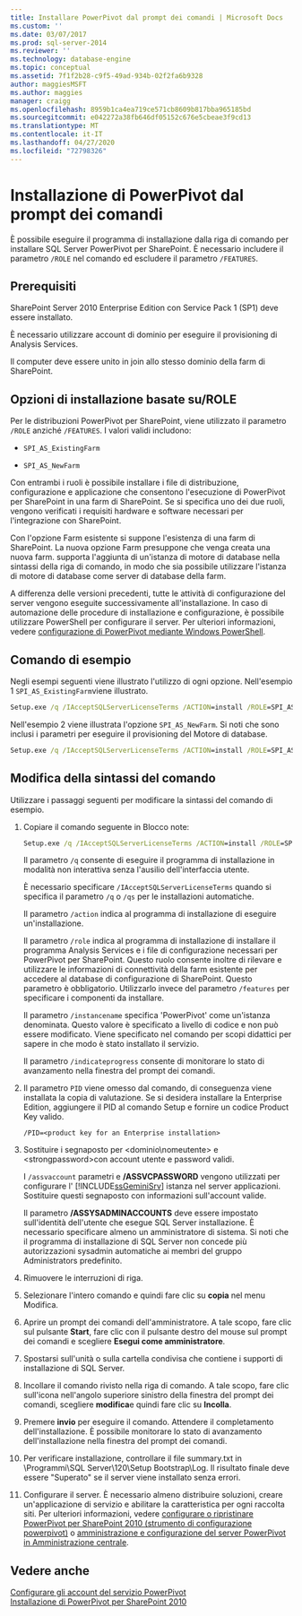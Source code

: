 ```yaml
---
title: Installare PowerPivot dal prompt dei comandi | Microsoft Docs
ms.custom: ''
ms.date: 03/07/2017
ms.prod: sql-server-2014
ms.reviewer: ''
ms.technology: database-engine
ms.topic: conceptual
ms.assetid: 7f1f2b28-c9f5-49ad-934b-02f2fa6b9328
author: maggiesMSFT
ms.author: maggies
manager: craigg
ms.openlocfilehash: 8959b1ca4ea719ce571cb8609b817bba965185bd
ms.sourcegitcommit: e042272a38fb646df05152c676e5cbeae3f9cd13
ms.translationtype: MT
ms.contentlocale: it-IT
ms.lasthandoff: 04/27/2020
ms.locfileid: "72798326"
---
```

# <a name="install-powerpivot-from-the-command-prompt"></a>Installazione di PowerPivot dal prompt dei comandi
  È possibile eseguire il programma di installazione dalla riga di comando per installare SQL Server PowerPivot per SharePoint. È necessario includere il parametro `/ROLE` nel comando ed escludere il parametro `/FEATURES`.  
  
## <a name="prerequisites"></a>Prerequisiti  
 SharePoint Server 2010 Enterprise Edition con Service Pack 1 (SP1) deve essere installato.  
  
 È necessario utilizzare account di dominio per eseguire il provisioning di Analysis Services.  
  
 Il computer deve essere unito in join allo stesso dominio della farm di SharePoint.  
  
##  <a name="role-based-installation-options"></a><a name="Commands"></a>Opzioni di installazione basate su/ROLE  
 Per le distribuzioni PowerPivot per SharePoint, viene utilizzato il parametro `/ROLE` anziché `/FEATURES`. I valori validi includono:  
  
-   `SPI_AS_ExistingFarm`  
  
-   `SPI_AS_NewFarm`  
  
 Con entrambi i ruoli è possibile installare i file di distribuzione, configurazione e applicazione che consentono l'esecuzione di PowerPivot per SharePoint in una farm di SharePoint. Se si specifica uno dei due ruoli, vengono verificati i requisiti hardware e software necessari per l'integrazione con SharePoint.  
  
 Con l'opzione Farm esistente si suppone l'esistenza di una farm di SharePoint. La nuova opzione Farm presuppone che venga creata una nuova farm. supporta l'aggiunta di un'istanza di motore di database nella sintassi della riga di comando, in modo che sia possibile utilizzare l'istanza di motore di database come server di database della farm.  
  
 A differenza delle versioni precedenti, tutte le attività di configurazione del server vengono eseguite successivamente all'installazione. In caso di automazione delle procedure di installazione e configurazione, è possibile utilizzare PowerShell per configurare il server. Per ulteriori informazioni, vedere [configurazione di PowerPivot mediante Windows PowerShell](https://docs.microsoft.com/analysis-services/power-pivot-sharepoint/power-pivot-configuration-using-windows-powershell).  
  
## <a name="example-commands"></a>Comando di esempio  
 Negli esempi seguenti viene illustrato l'utilizzo di ogni opzione. Nell'esempio 1 `SPI_AS_ExistingFarm`viene illustrato.  
  
```cmd
Setup.exe /q /IAcceptSQLServerLicenseTerms /ACTION=install /ROLE=SPI_AS_ExistingFarm /INSTANCENAME=PowerPivot /INDICATEPROGRESS/ASSVCACCOUNT=<DomainName\UserName> /ASSVCPASSWORD=<StrongPassword> /ASSYSADMINACCOUNTS=<DomainName\UserName>   
```  
  
 Nell'esempio 2 viene illustrata l'opzione `SPI_AS_NewFarm`. Si noti che sono inclusi i parametri per eseguire il provisioning del Motore di database.  
  
```cmd
Setup.exe /q /IAcceptSQLServerLicenseTerms /ACTION=install /ROLE=SPI_AS_NewFarm /INSTANCENAME=PowerPivot /INDICATEPROGRESS/SQLSVCACCOUNT=<DomainName\UserName> /SQLSVCPASSWORD=<StrongPassword> /SQLSYSADMINACCOUNTS=<DomainName\UserName> /AGTSVCACCOUNT=<DomainName\UserName> /AGTSVCPASSWORD=<StrongPassword> /ASSVCACCOUNT=<DomainName\UserName> /ASSVCPASSWORD=<StrongPassword> /ASSYSADMINACCOUNTS=<DomainName\UserName>   
```  
  
##  <a name="modifying-the-command-syntax"></a><a name="Join"></a>Modifica della sintassi del comando  
 Utilizzare i passaggi seguenti per modificare la sintassi del comando di esempio.  
  
1.  Copiare il comando seguente in Blocco note:  
  
    ```cmd
    Setup.exe /q /IAcceptSQLServerLicenseTerms /ACTION=install /ROLE=SPI_AS_ExistingFarm /INSTANCENAME=PowerPivot /INDICATEPROGRESS/ASSVCACCOUNT=<DomainName\UserName> /ASSVCPASSWORD=<StrongPassword> /ASSYSADMINACCOUNTS=<DomainName\UserName>   
    ```  
  
     Il parametro `/q` consente di eseguire il programma di installazione in modalità non interattiva senza l'ausilio dell'interfaccia utente.  
  
     È necessario specificare `/IAcceptSQLServerLicenseTerms` quando si specifica il parametro `/q` o `/qs` per le installazioni automatiche.  
  
     Il parametro `/action` indica al programma di installazione di eseguire un'installazione.  
  
     Il parametro `/role` indica al programma di installazione di installare il programma Analysis Services e i file di configurazione necessari per PowerPivot per SharePoint. Questo ruolo consente inoltre di rilevare e utilizzare le informazioni di connettività della farm esistente per accedere al database di configurazione di SharePoint. Questo parametro è obbligatorio. Utilizzarlo invece del parametro `/features` per specificare i componenti da installare.  
  
     Il parametro `/instancename` specifica 'PowerPivot' come un'istanza denominata. Questo valore è specificato a livello di codice e non può essere modificato. Viene specificato nel comando per scopi didattici per sapere in che modo è stato installato il servizio.  
  
     Il parametro `/indicateprogress` consente di monitorare lo stato di avanzamento nella finestra del prompt dei comandi.  
  
2.  Il parametro `PID` viene omesso dal comando, di conseguenza viene installata la copia di valutazione. Se si desidera installare la Enterprise Edition, aggiungere il PID al comando Setup e fornire un codice Product Key valido.  
  
    ```  
    /PID=<product key for an Enterprise installation>  
    ```  
  
3.  Sostituire i segnaposto per \<dominio\nomeutente> e \<strongpassword>con account utente e password validi.  
  
     I `/assvaccount` parametri e **/ASSVCPASSWORD** vengono utilizzati per configurare l' [!INCLUDE[ssGeminiSrv](../../includes/ssgeminisrv-md.md)] istanza nel server applicazioni. Sostituire questi segnaposto con informazioni sull'account valide.  
  
     Il parametro **/ASSYSADMINACCOUNTS** deve essere impostato sull'identità dell'utente che esegue SQL Server installazione. È necessario specificare almeno un amministratore di sistema. Si noti che il programma di installazione di SQL Server non concede più autorizzazioni sysadmin automatiche ai membri del gruppo Administrators predefinito.  
  
4.  Rimuovere le interruzioni di riga.  
  
5.  Selezionare l'intero comando e quindi fare clic su **copia** nel menu Modifica.  
  
6.  Aprire un prompt dei comandi dell'amministratore. A tale scopo, fare clic sul pulsante **Start**, fare clic con il pulsante destro del mouse sul prompt dei comandi e scegliere **Esegui come amministratore**.  
  
7.  Spostarsi sull'unità o sulla cartella condivisa che contiene i supporti di installazione di SQL Server.  
  
8.  Incollare il comando rivisto nella riga di comando. A tale scopo, fare clic sull'icona nell'angolo superiore sinistro della finestra del prompt dei comandi, scegliere **modifica**e quindi fare clic su **Incolla**.  
  
9. Premere **invio** per eseguire il comando. Attendere il completamento dell'installazione. È possibile monitorare lo stato di avanzamento dell'installazione nella finestra del prompt dei comandi.  
  
10. Per verificare installazione, controllare il file summary.txt in \Programmi\SQL Server\120\Setup Bootstrap\Log. Il risultato finale deve essere "Superato" se il server viene installato senza errori.  
  
11. Configurare il server. È necessario almeno distribuire soluzioni, creare un'applicazione di servizio e abilitare la caratteristica per ogni raccolta siti. Per ulteriori informazioni, vedere [configurare o ripristinare PowerPivot per SharePoint 2010 &#40;strumento di configurazione powerpivot&#41;](../../../2014/analysis-services/configure-repair-powerpivot-sharepoint-2010.md) o [amministrazione e configurazione del server PowerPivot in Amministrazione centrale](https://docs.microsoft.com/analysis-services/power-pivot-sharepoint/power-pivot-server-administration-and-configuration-in-central-administration).  
  
## <a name="see-also"></a>Vedere anche  
 [Configurare gli account del servizio PowerPivot](https://docs.microsoft.com/analysis-services/power-pivot-sharepoint/configure-power-pivot-service-accounts)   
 [Installazione di PowerPivot per SharePoint 2010](../../../2014/sql-server/install/powerpivot-for-sharepoint-2010-installation.md)  
